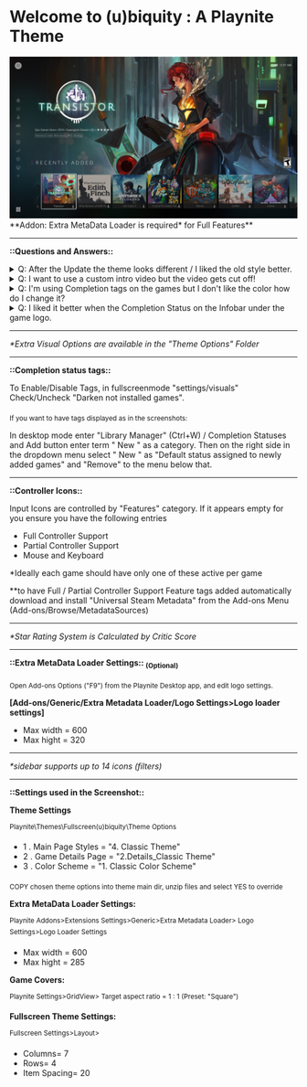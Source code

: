 # Welcome to (u)biquity : A Playnite Theme

<img src="https://raw.githubusercontent.com/RedSchism/ubiquity/main/screenshot01.jpg" />
**Addon: Extra MetaData Loader is required* for Full Features**

________________________________________________________________________________________






**::Questions and Answers::**


<details> 
  <summary>Q: After the Update the theme looks different / I liked the old style better. </summary>

<sub>All older versions of the theme are still supported and updated
   You can find the older styles of Ubiquity in the themes dir. in the "Theme Options" folder.</sub>
</details>


<details> 
  <summary>Q: I want to use a custom intro video but the video gets cut off!</summary>


<sub>Open "Main.xaml" with notepad++. Located in (Ubiquity/Views) folder.
   You will need to edit to entries here: </sub>

<sub>Under "< !--Intro Video-- >" look for the line "<DoubleAnimation.../ BeginTime="0:0:4.0" />"
   Change the "4.0" into the same length as your custom intro (ie"10" for 10sec)</sub>

<sup>Next search for "< !--Main-- >" look for the line "<DoubleAnimation.../ BeginTime="0:0:4.0" />"
   Repeat the steps above for the next entry
   Save and Restart ubiquity.</sup>
</details>



<details> 
  <summary>Q: I'm using Completion tags on the games but I don't like the color how do I change it?</summary>


<sub>Open "ListGameItemTemplate.xaml" with notepad++. Located in (Ubiquity/DerivedStyles) folder.</sub>

<sub>Search for (Background="#cd0057") Change the six digit color code here.
   You can write in the name of the color you want (ie:Background="Blue") or use a hex code for more 
   colors. 
   Save and Restart ubiquity.</sub>

<sub>Note: If your chosen color is too bright and the text can't be read you can change that
   in the same area (<TextBlock x:Name="CompletionStatus") under (Foreground="White")</sub>
</details>


 
<details> 
  <summary>Q: I liked it better when the Completion Status on the Infobar under the game logo.</summary>


<sub>Open "Main.xaml" with notepad++. Located in (Ubiquity/Views) folder.
   Search for (< !--GameTitles Infobar-- >) You should notice two TextBlock entries in green.</sub>
   
<sub>The green means they're disabled to enable them delete the "!--" and "--" from the green text.
   Once enabled the entries should be multiple colors. 
   Delete or Disable the duplicate entry below the reactivated code.
   Save and Restart ubiquity.</sub>
</details>



________________________________________________________________________________________

_*Extra Visual Options are available in the "Theme Options" Folder_
________________________________________________________________________________________

**::Completion status tags::**

To Enable/Disable Tags, in fullscreenmode "settings/visuals" Check/Uncheck 
"Darken not installed games".

<sub>If you want to have tags displayed as in the screenshots:</sub> 

In desktop mode enter "Library Manager" (Ctrl+W) / Completion Statuses and Add button 
enter term " New " as a category. Then on the right side in the dropdown menu select " New "
as "Default status assigned to newly added games" and "Remove" to the menu below that. 
________________________________________________________________________________________

**::Controller Icons::**

Input Icons are controlled by "Features" category.
If it appears empty for you ensure you have the following entries

- Full Controller Support
- Partial Controller Support
- Mouse and Keyboard

*Ideally each game should have only one of these active per game

**to have Full / Partial Controller Support Feature tags added automatically download
and install "Universal Steam Metadata" from the Add-ons Menu (Add-ons/Browse/MetadataSources)
________________________________________________________________________________________

_*Star Rating System is Calculated by Critic Score_
________________________________________________________________________________________

**::Extra MetaData Loader Settings:: <sub>(Optional)</sub>**

<sub>Open Add-ons Options ("F9") from the Playnite Desktop app, and edit logo settings.</sub>

**[Add-ons/Generic/Extra Metadata Loader/Logo Settings>Logo loader settings]**

- Max width = 600
- Max hight = 320

________________________________________________________________________________________

_*sidebar supports up to 14 icons (filters)_
________________________________________________________________________________________

**::Settings used in the Screenshot::**

**Theme Settings**

<sup>Playnite\Themes\Fullscreen\(u)biquity\Theme Options</sup>

- 1 . Main Page Styles = "4. Classic Theme"
- 2 . Game Details Page = "2.Details_Classic Theme"
- 3 . Color Scheme = "1. Classic Color Scheme"

<sub>COPY chosen theme options into theme main dir, unzip files and select YES to override</sub>

**Extra MetaData Loader Settings:**

<sup>Playnite Addons>Extensions Settings>Generic>Extra Metadata Loader> Logo Settings>Logo Loader Settings</sup>
- Max width = 600
- Max hight = 285

**Game Covers:**

<sup>Playnite Settings>GridView> Target aspect ratio = 1 : 1 (Preset: "Square")</sup>

**Fullscreen Theme Settings:**

<sup>Fullscreen Settings>Layout> </sup>
- Columns= 7
- Rows= 4
- Item Spacing= 20
